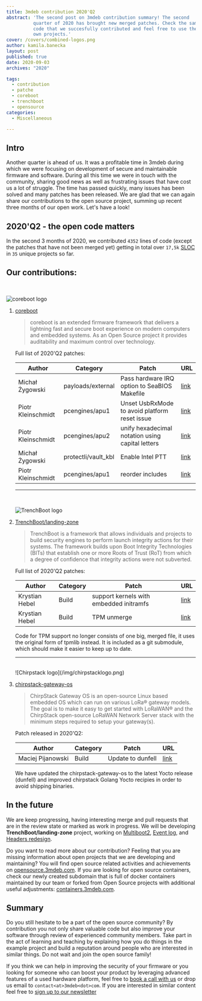 ```yaml
---
title: 3mdeb contribution 2020'Q2
abstract: 'The second post on 3mdeb contribution summary! The second
          quarter of 2020 has brought new merged patches. Check the samples of
          code that we succesfully contributed and feel free to use them in your
          own projects.'
cover: /covers/combined-logos.png
author: kamila.banecka
layout: post
published: true
date: 2020-09-03
archives: "2020"

tags:
  - contribution
  - patche
  - coreboot
  - trenchboot
  - opensource
categories:
  - Miscellaneous

---
```


## Intro

Another quarter is ahead of us. It was a profitable time in 3mdeb during which
we were focusing on development of secure and maintainable firmware and
software. During all this time we were in touch with the community, sharing good
news as well as frustrating issues that have cost us a lot of struggle. The time
has passed quickly, many issues has been solved and many patches has been
released. We are glad that we can again share our contributions to the open
source project, summing up recent three months of our open work. Let's have a
look!

## 2020'Q2 - the open code matters

In the second 3 months of 2020, we contributed `4352` lines of code (except the
patches that have not been merged yet) getting in total over `17,5k`
[SLOC](https://en.wikipedia.org/wiki/Source_lines_of_code) in `35` unique
projects so far.

## Our contributions:
<br>

![coreboot logo](/covers/coreboot-logo.svg)

1. [coreboot](https://coreboot.org/)

    >  coreboot is an extended firmware framework that delivers a lightning fast
    >  and secure boot experience on modern computers and embedded systems. As
    >  an Open Source project it provides auditability and maximum control over
    >  technology.

    Full list of 2020'Q2 patches:

    Author             | Category            | Patch | URL
    -------------------|---------------------|-------|----
    Michał Żygowski    | payloads/external   | Pass hardware IRQ option to SeaBIOS Makefile | [link](https://review.coreboot.org/c/coreboot/+/41147)
    Piotr Kleinschmidt | pcengines/apu1      | Unset UsbRxMode to avoid platform reset issue | [link](https://review.coreboot.org/c/coreboot/+/41627)
    Piotr Kleinschmidt | pcengines/apu2      | unify hexadecimal notation using capital letters | [link](https://review.coreboot.org/c/coreboot/+/42388)
    Michał Żygowski    | protectli/vault_kbl | Enable Intel PTT | [link](https://review.coreboot.org/c/coreboot/+/42565)     
    Piotr Kleinschmidt | pcengines/apu1      | reorder includes | [link](https://review.coreboot.org/c/coreboot/+/42512)

    ---
    <br>

    ![TrenchBoot logo](/covers/trenchboot-logo.png)

2. [TrenchBoot/landing-zone](https://github.com/TrenchBoot/landing-zone/)

    > TrenchBoot is a framework that allows individuals and projects to build
    > security engines to perform launch integrity actions for their systems.
    > The framework builds upon Boot Integrity Technologies (BITs) that
    > establish one or more Roots of Trust (RoT) from which a degree of
    > confidence that integrity actions were not subverted.

    Full list of 2020'Q2 patches:

    Author          | Category | Patch | URL
    ----------------|----------|-------|----
    Krystian Hebel  | Build    | support kernels with embedded initramfs   | [link](https://github.com/TrenchBoot/landing-zone/pull/54)
    Krystian Hebel  | Build    | TPM unmerge | [link](https://github.com/TrenchBoot/landing-zone/pull/53)

    Code for TPM support no longer consists of one big, merged file, it uses the
    original form of tpmlib instead. It is included as a git submodule, which
    should make it easier to keep up to date.

    ---
    <br>
    ![Chirpstack logo](/img/chirpstacklogo.png)
    <br>

3. [chirpstack-gateway-os](https://www.chirpstack.io/gateway-os/)

    > ChirpStack Gateway OS is an open-source Linux based embedded OS which can
    > run on various LoRa® gateway models. The goal is to make it easy to get
    > started with LoRaWAN® and the ChirpStack open-source LoRaWAN Network
    > Server stack with the minimum steps required to setup your gateway(s).

     Patch released in 2020'Q2:

     Author          | Category | Patch | URL
     ----------------|----------|-------|----
    Maciej Pijanowski | Build   | Update to dunfell | [link](https://github.com/brocaar/chirpstack-gateway-os/commit/a8170775aaadb108f2078aa213adcde37e4a6da8)

    We have updated the chirpstack-gateway-os to the latest Yocto release
    (dunfell) and improved chirpstack Golang Yocto recipies in order to avoid
    shipping binaries.

## In the future

We are keep progressing, having interesting merge and pull requests that are in
the review state or marked as work in progress. We will be developing
**TrenchBoot/landing-zone** project, working on [Multiboot2](https://github.com/TrenchBoot/landing-zone/pull/28),
[Event log](https://github.com/TrenchBoot/landing-zone/pull/52), and
[Headers redesign](https://github.com/TrenchBoot/landing-zone/pull/56).

Do you want to read more about our contribution? Feeling that you are missing
information about open projects that we are developing and maintaining? You will
find open source related activities and achievements on
[opensource.3mdeb.com](https://opensource.3mdeb.com/). If you are looking for
open source containers, check our newly created subdomain that is full of docker
containers maintained by our team or forked from Open Source projects with
additional useful adjustments: [containers.3mdeb.com](https://containers.3mdeb.com/).

## Summary

Do you still hesitate to be a part of the open source community? By contribution
you not only share valuable code but also improve your software through review
of experienced community members. Take part in the act of learning and teaching
by explaining how you do things in the example project and build a reputation
around people who are interested in similar things. Do not wait and join the
open source family!

If you think we can help in improving the security of your firmware or you
looking for someone who can boost your product by leveraging advanced features
of a used hardware platform, feel free to [book a call with
us](https://calendly.com/3mdeb/consulting-remote-meeting) or drop us email to
`contact<at>3mdeb<dot>com`. If you are interested in similar content feel free
to [sign up to our newsletter](http://eepurl.com/doF8GX)
